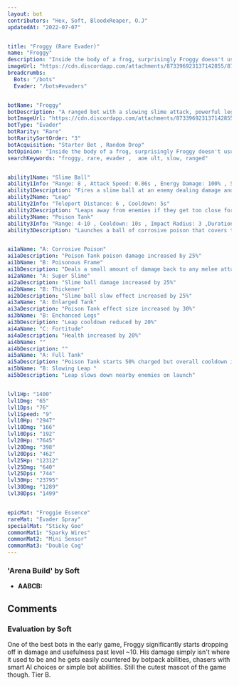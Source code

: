 ```yaml
---
layout: bot
contributors: "Hex, Soft, BloodxReaper, O.J"
updatedAt: "2022-07-07"


title: "Froggy (Rare Evader)"
name: "Froggy"
description: "Inside the body of a frog, surprisingly Froggy doesn't usually hop, mostly just waddles. The middle of the road bot, not bad at everything but also doesn’t excel at anything.\n- High utility bot (a combination of sub dps and support)\n- Serves well early game, falls back late game\n- Can be quite to very annoying at some point"
imageUrl: "https://cdn.discordapp.com/attachments/873396923137142855/873397603478417438/froggy.png"
breadcrumbs:
  Bots: "/bots"
  Evader: "/bots#evaders"


botName: "Froggy"
botDescription: "A ranged bot with a slowing slime attack, powerful legs to leap away from enemies, and a devastating poison tank ultimate."
botImageUrl: "https://cdn.discordapp.com/attachments/873396923137142855/873397603478417438/froggy.png"
botType: "Evader"
botRarity: "Rare"
botRaritySortOrder: "3"
botAcquisition: "Starter Bot , Random Drop"
botOpinion: "Inside the body of a frog, surprisingly Froggy doesn't usually hop, mostly just waddles. The middle of the road bot, not bad at everything but also doesn’t excel at anything."
searchKeywords: "froggy, rare, evader ,  aoe ult, slow, ranged"


ability1Name: "Slime Ball"
ability1Info: "Range: 8 , Attack Speed: 0.86s , Energy Damage: 100% , Slow Enemies: 50%"
ability1Description: "Fires a slime ball at an enemy dealing damage and slowing their movement"
ability2Name: "Leap"
ability2Info: "Teleport Distance: 6 , Cooldown: 5s"
ability2Description: "Leaps away from enemies if they get too close for comfort"
ability3Name: "Poison Tank"
ability3Info: "Range: 4-10 , Cooldown: 10s , Impact Radius: 3 ,Duration: 3.5s ,Poison Damage per Second: 123%"
ability3Description: "Launches a ball of corrosive poison that covers the ground on landing. Deals significant poison damage over time to enemies caught in it."


ai1aName: "A: Corrosive Poison"
ai1aDescription: "Poison Tank poison damage increased by 25%"
ai1bName: "B: Poisonous Frame"
ai1bDescription: "Deals a small amount of damage back to any melee attackers"
ai2aName: "A: Super Slime"
ai2aDescription: "Slime ball damage increased by 25%"
ai2bName: "B: Thickener"
ai2bDescription: "Slime ball slow effect increased by 25%"
ai3aName: "A: Enlarged Tank"
ai3aDescription: "Poison Tank effect size increased by 30%"
ai3bName: "B: Enchanced Legs"
ai3bDescription: "Leap cooldown reduced by 20%"
ai4aName: "C: Fortitude"
ai4aDescription: "Health increased by 20%"
ai4bName: ""
ai4bDescription: ""
ai5aName: "A: Full Tank"
ai5aDescription: "Poison Tank starts 50% charged but overall cooldown is increased by 25%"
ai5bName: "B: Slowing Leap "
ai5bDescription: "Leap slows down nearby enemies on launch"


lvl1Hp: "1400"
lvl1Dmg: "65"
lvl1Dps: "76"
lvl1Speed: "9"
lvl10Hp: "2947"
lvl10Dmg: "166"
lvl10Dps: "192"
lvl20Hp: "7645"
lvl20Dmg: "398"
lvl20Dps: "462"
lvl25Hp: "12312"
lvl25Dmg: "640"
lvl25Dps: "744"
lvl30Hp: "23795"
lvl30Dmg: "1289"
lvl30Dps: "1499"


epicMat: "Froggie Essence"
rareMat: "Evader Spray"
specialMat: "Sticky Goo"
commonMat1: "Sparky Wires"
commonMat2: "Mini Sensor"
commonMat3: "Double Cog"
---
```


### 'Arena Build' by Soft
- **AABCB:**

## Comments

### Evaluation by Soft
One of the best bots in the early game, Froggy significantly starts dropping off in damage and usefulness past level ~10. His damage simply isn't where it used to be and he gets easily countered by botpack abilities, chasers with smart AI choices or simple bot abilities. Still the cutest mascot of the game though. Tier B.

